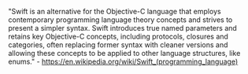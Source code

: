 "Swift is an alternative for the Objective-C language that employs contemporary programming language theory concepts and strives to present a simpler syntax. Swift introduces true named parameters and retains key Objective-C concepts, including protocols, closures and categories, often replacing former syntax with cleaner versions and allowing these concepts to be applied to other language structures, like enums." -  https://en.wikipedia.org/wiki/Swift_(programming_language)
